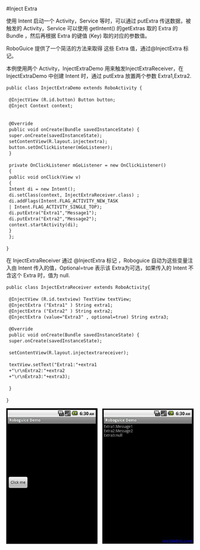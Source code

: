 #Inject Extra

使用 Intent 启动一个 Activity，Service 等时，可以通过 putExtra 传送数据，被触发的 Activity，Service 可以使用 getIntent() 的getExtras 取的 Extra 的 Bundle ，然后再根据 Extra 的键值 (Key) 取的对应的参数值。

RoboGuice 提供了一个简洁的方法来取得 这些 Extra 值，通过@InjectExtra 标记。

本例使用两个 Activity，InjectExtraDemo 用来触发InjectExtraReceiver，在 InjectExtraDemo 中创建 Intent 时，通过 putExtra 放置两个参数 Extra1,Extra2.

```
public class InjectExtraDemo extends RoboActivity {

 @InjectView (R.id.button) Button button;
 @Inject Context context;


 @Override
 public void onCreate(Bundle savedInstanceState) {
 super.onCreate(savedInstanceState);
 setContentView(R.layout.injectextra);
 button.setOnClickListener(mGoListener);
 }

 private OnClickListener mGoListener = new OnClickListener()
 {
 public void onClick(View v)
 {
 Intent di = new Intent();
 di.setClass(context, InjectExtraReceiver.class) ;
 di.addFlags(Intent.FLAG_ACTIVITY_NEW_TASK
 | Intent.FLAG_ACTIVITY_SINGLE_TOP);
 di.putExtra("Extra1","Message1");
 di.putExtra("Extra2","Message2");
 context.startActivity(di);
 }
 };

}

```

在 InjectExtraReceiver 通过 @InjectExtra 标记 ，Roboguice 自动为这些变量注入由 Intent 传入的值，Optional=true 表示该 Extra为可选，如果传入的 Intent 不含这个 Extra 时，值为 null.

```
public class InjectExtraReceiver extends RoboActivity{

 @InjectView (R.id.textview) TextView textView;
 @InjectExtra ("Extra1" ) String extra1;
 @InjectExtra ("Extra2" ) String extra2;
 @InjectExtra (value="Extra3" , optional=true) String extra3;

 @Override
 public void onCreate(Bundle savedInstanceState) {
 super.onCreate(savedInstanceState);

 setContentView(R.layout.injectextrareceiver);

 textView.setText("Extra1:"+extra1
 +"\r\nExtra2:"+extra2
 +"\r\nExtra3:"+extra3);

 }

}

```

![](images/18.png)

